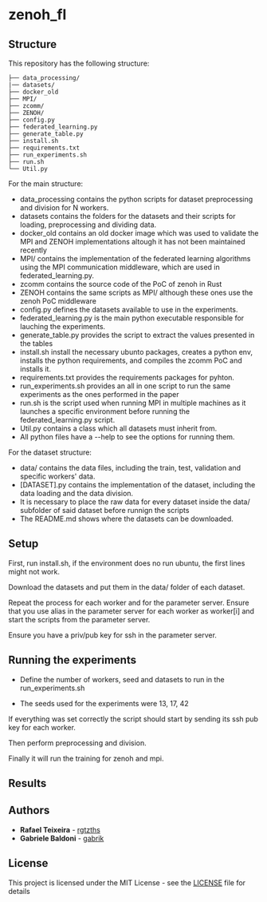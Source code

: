 # zenoh_fl
 
## Structure

This repository has the following structure:
```
├── data_processing/
|── datasets/
├── docker_old
├── MPI/
├── zcomm/
├── ZENOH/
├── config.py
├── federated_learning.py
├── generate_table.py
├── install.sh
├── requirements.txt
├── run_experiments.sh
├── run.sh
└── Util.py
```

For the main structure:
- data_processing contains the python scripts for dataset preprocessing and division for N workers.
- datasets contains the folders for the datasets and their scripts for loading, preprocessing and dividing data.
- docker_old contains an old docker image which was used to validate the MPI and ZENOH implementations altough it has not been maintained recently
- MPI/ contains the implementation of the federated learning algorithms using the MPI communication middleware, which are used in federated_learning.py.
- zcomm contains the source code of the PoC of zenoh in Rust
- ZENOH contains the same scripts as MPI/ although these ones use the zenoh PoC middleware 
- config.py defines the datasets available to use in the experiments.
- federated_learning.py is the main python executable responsible for lauching the experiments.
- generate_table.py provides the script to extract the values presented in the tables
- install.sh install the necessary ubunto packages, creates a python env, installs the python requirements, and compiles the zcomm PoC and installs it.
- requirements.txt provides the requirements packages for pyhton.
- run_experiments.sh provides an all in one script to run the same experiments as the ones performed in the paper
- run.sh is the script used when running MPI in multiple machines as it launches a specific environment before running the federated_learning.py script.
- Util.py contains a class which all datasets must inherit from.
- All python files have a --help to see the options for running them.

For the dataset structure:
- data/ contains the data files, including the train, test, validation and specific workers' data.
- [DATASET].py contains the implementation of the dataset, including the data loading and the data division.
- It is necessary to place the raw data for every dataset inside the data/ subfolder of said dataset before runnign the scripts
- The README.md shows where the datasets can be downloaded.

## Setup

First, run install.sh, if the environment does no run ubuntu, the first lines might not work.

Download the datasets and put them in the data/ folder of each dataset.

Repeat the process for each worker and for the parameter server.
Ensure that you use alias in the parameter server for each worker as  worker[i] and start the scripts from the parameter server.

Ensure you have a priv/pub key for ssh in the parameter server.

## Running the experiments

- Define the number of workers, seed and datasets to run  in the run_experiments.sh

- The seeds used for the experiments were 13, 17, 42

If everything was set correctly the script should start by sending its ssh pub key for each worker.

Then perform preprocessing and division.

Finally it will run the training for zenoh and mpi.

## Results


## Authors

* **Rafael Teixeira** - [rgtzths](https://github.com/rgtzths)
* **Gabriele Baldoni** - [gabrik](https://github.com/gabrik)

## License

This project is licensed under the MIT License - see the [LICENSE](LICENSE) file for details
